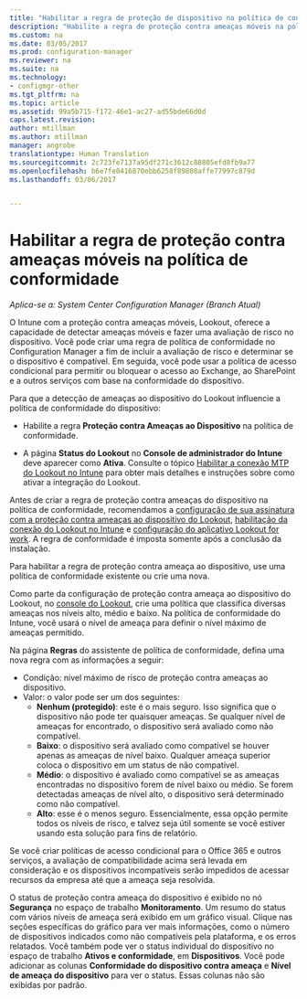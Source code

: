 ```yaml
---
title: "Habilitar a regra de proteção de dispositivo na política de conformidade | Microsoft Docs"
description: "Habilite a regra de proteção contra ameaças móveis na política de conformidade do dispositivo."
ms.custom: na
ms.date: 03/05/2017
ms.prod: configuration-manager
ms.reviewer: na
ms.suite: na
ms.technology:
- configmgr-other
ms.tgt_pltfrm: na
ms.topic: article
ms.assetid: 99a5b715-f172-46e1-ac27-ad55bde66d0d
caps.latest.revision: 
author: mtillman
ms.author: mtillman
manager: angrobe
translationtype: Human Translation
ms.sourcegitcommit: 2c723fe7137a95df271c3612c88805efd8fb9a77
ms.openlocfilehash: b6e7fe0416870ebb6258f89808affe77997c879d
ms.lasthandoff: 03/06/2017


---
```

# <a name="enable-device-threat-protection-rule-in-the-compliance-policy"></a>Habilitar a regra de proteção contra ameaças móveis na política de conformidade

*Aplica-se a: System Center Configuration Manager (Branch Atual)*

O Intune com a proteção contra ameaças móveis, Lookout, oferece a capacidade de detectar ameaças móveis e fazer uma avaliação de risco no dispositivo. Você pode criar uma regra de política de conformidade no Configuration Manager a fim de incluir a avaliação de risco e determinar se o dispositivo é compatível. Em seguida, você pode usar a política de acesso condicional para permitir ou bloquear o acesso ao Exchange, ao SharePoint e a outros serviços com base na conformidade do dispositivo.

Para que a detecção de ameaças ao dispositivo do Lookout influencie a política de conformidade do dispositivo:

* Habilite a regra **Proteção contra Ameaças ao Dispositivo** na política de conformidade.

* A página **Status do Lookout** no **Console de administrador do Intune** deve aparecer como **Ativa**. Consulte o tópico [Habilitar a conexão MTP do Lookout no Intune](enable-lookout-connection-in-intune.md) para obter mais detalhes e instruções sobre como ativar a integração do Lookout.


Antes de criar a regra de proteção contra ameaças do dispositivo na política de conformidade, recomendamos a [configuração de sua assinatura com a proteção contra ameaças ao dispositivo do Lookout](set-up-your-subscription-with-lookout.md), [habilitação da conexão do Lookout no Intune](enable-lookout-connection-in-intune.md) e [configuração do aplicativo Lookout for work](configure-and-deploy-lookout-for-work-apps.md). A regra de conformidade é imposta somente após a conclusão da instalação.

Para habilitar a regra de proteção contra ameaça ao dispositivo, use uma política de conformidade existente ou crie uma nova.

Como parte da configuração de proteção contra ameaça ao dispositivo do Lookout, no [console do Lookout](https://aad.lookout.com), crie uma política que classifica diversas ameaças nos níveis alto, médio e baixo. Na política de conformidade do Intune, você usará o nível de ameaça para definir o nível máximo de ameaças permitido.

Na página **Regras** do assistente de política de conformidade, defina uma nova regra com as informações a seguir:
  * Condição: nível máximo de risco de proteção contra ameaças ao dispositivo.
  * Valor: o valor pode ser um dos seguintes:
    * **Nenhum (protegido)**: este é o mais seguro. Isso significa que o dispositivo não pode ter quaisquer ameaças. Se qualquer nível de ameaças for encontrado, o dispositivo será avaliado como não compatível.
    * **Baixo**: o dispositivo será avaliado como compatível se houver apenas as ameaças de nível baixo. Qualquer ameaça superior coloca o dispositivo em um status de não compatível.
    * **Médio**: o dispositivo é avaliado como compatível se as ameaças encontradas no dispositivo forem de nível baixo ou médio. Se forem detectadas ameaças de nível alto, o dispositivo será determinado como não compatível.
    * **Alto**: esse é o menos seguro. Essencialmente, essa opção permite todos os níveis de risco, e talvez seja útil somente se você estiver usando esta solução para fins de relatório.

Se você criar políticas de acesso condicional para o Office 365 e outros serviços, a avaliação de compatibilidade acima será levada em consideração e os dispositivos incompatíveis serão impedidos de acessar recursos da empresa até que a ameaça seja resolvida.

O status de proteção contra ameaça do dispositivo é exibido no nó **Segurança** no espaço de trabalho **Monitoramento**.
Um resumo do status com vários níveis de ameaça será exibido em um gráfico visual. Clique nas seções específicas do gráfico para ver mais informações, como o número de dispositivos indicados como não compatíveis pela plataforma, e os erros relatados.
Você também pode ver o status individual do dispositivo no espaço de trabalho **Ativos e conformidade**, em **Dispositivos**.  Você pode adicionar as colunas **Conformidade do dispositivo contra ameaça** e **Nível de ameaça do dispositivo** para ver o status.  Essas colunas não são exibidas por padrão.

